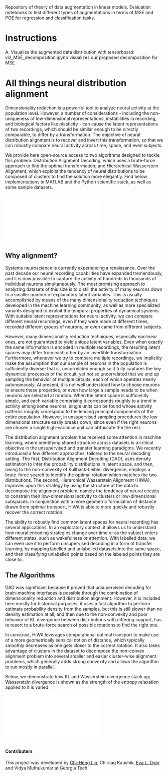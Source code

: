 # 

Repository of theory of data augmentation in linear models. Evaluation notebooks to test different types of augmentations in terms of MSE and POE for regression and classification tasks.

# Instructions

A. Visualize the augmented data distribution with tensorboard:
viz_MSE_decomposition.ipynb visualizes our proposed decomposition for MSE


# All things neural distribution alignment
Dimensionality reduction is a powerful tool to analyze neural activity at the population level. However, a number of considerations - including the non-uniqueness of low-dimensional representations, instabilities in recording, and biological factors like plasticity - can cause the latent representations of two recordings, which should be similar enough to be directly comparable, to differ by a transformation. The objective of neural distribution alignment is to recover and invert this transformation, so that we can robustly compare neural activity across time, space, and even subjects.

We provide here open-source access to two algorithms designed to tackle this problem: Distribution Alignment Decoding, which uses a brute-force approach to find the optimal transformation; and Hierarchical Wasserstein Alignment, which exploits the tendency of neural distributions to be composed of clusters to find the solution more elegantly. Find below implementations in MATLAB and the Python scientific stack, as well as some sample datasets.

![Overview of Bias-Var-Approx.Err decomposition](bias_var_err_v3.pdf)

## Why alignment?
Systems neuroscience is currently experiencing a renaissance. Over the past decade our neural recording capabilities have expanded tremendously, and it is now possible to capture the activity of hundreds to thousands of individual neurons simultaneously. The most promising approach to analyzing datasets of this size is to distill the activity of many neurons down to a smaller number of explanatory latent variables. This is usually accomplished by means of the many dimensionality reduction techniques developed in the machine learning community, as well as more specialized variants designed to exploit the temporal properties of dynamical systems. With suitable latent representations for neural activity, we can compare different neural recordings, even if they were made at different times, recorded different groups of neurons, or even came from different subjects.

However, many dimensionality reduction techniques, especially nonlinear ones, are not guaranteed to yield unique latent variables. Even when exactly the same information is encoded in multiple recordings, the resulting latent spaces may differ from each other by an invertible transformation. Furthermore, whenever we try to compare multiple recordings, we implicitly make the assumption that our sample of neurons in the population is sufficiently diverse; that is, uncorrelated enough so it fully captures the key dynamical processes of the circuit, yet not so uncorrelated that we end up sampling the behavior of multiple circuits, each of which operates nearly autonomously. At present, it is not well understood how to choose neurons to ensure these properties, or even how large a sample needs to be when neurons are selected at random. When the latent space is sufficiently simple, and each variable comprising it corresponds roughly to a trend in activity among some neurons, single units can be found whose activity patterns roughly correspond to the leading principal components of the entire population. However, in unsupervised sampling procedures the low dimensional structure easily breaks down, since even if the right neurons are chosen a single high-variance unit can obfuscate the the rest. 

The distribution alignment problem has received some attention in machine learning, where identifying shared structure across datasets is a critical objective in the unsupervised and transfer learning paradigms. We recently introduced a few different approaches, tailored to the neural decoding setting. The first, Distribution Alignment Decoding (DAD), uses density estimation to infer the probability distributions in latent space, and then, owing to the non-convexity of Kullback-Leibler divergence, employs a brute-force search to identify the optimal rotation which matches the two distributions. The second, Hierarchical Wasserstein Alignment (HiWA), improves upon this strategy by using the structure of the data to decompose the alignment problem, namely the tendency of neural circuits to constrain their low-dimensional activity to clusters or low-dimensional subspaces. In conjunction with a more geometric formulation of distance drawn from optimal transport, HiWA is able to more quickly and robustly recover the correct rotation.

The ability to robustly find common latent spaces for neural recording has several applications. In an exploratory context, it allows us to understand how neural encoding strategies change over time or as the subject enters different states, such as wakefulness or attention. With labelled data, we can even use it to perform unsupervised decoding in a form of transfer learning, by mapping labelled and unlabelled datasets into the same space, and then classifying unlabelled points based on the labeled points they are close to. 

## The Algorithms

DAD was significant because it proved that unsupervised decoding for brain-machine interfaces is possible through the combination of dimensionality reduction and distribution alignment. However, it is included here mostly for historical purposes; it uses a fast algorithm to perform estimate probability density from the samples, but this is still slower than no density estimation at all, and then due to the non-convexity and poor behavior of KL divergence between distributions with differing support, has to resort to a brute-force search of possible rotations to find the right one. 

In constrast, HiWA leverages computational optimal transport to make use of a more geometrically sensical notion of distance, which typically smoothly decreases as one gets closer to the correct rotation. It also takes advantage of clusters in the dataset to decompose the non-convex alignment problem into several smaller and easier cluster-wise alignment problems, which generally adds strong convexity and allows the algorithm to run mostly in parallel.

Below, we demonstrate how KL and Wasserstein divergence stack up; Wasserstein divergence is shown as the strength of the entropy relaxation applied to it is varied.

![Overview of Bias-Var-Approx.Err decomposition](fig1_gen_x.pdf)

#### Contributers
This project was developed by [Chi-Heng Lin](https://github.com/uldyssian2008), Chiraag Kaushik, [Eva L. Dyer](https://github.com/nerdslab) and Vidya Muthukumar at Georgia Tech.
